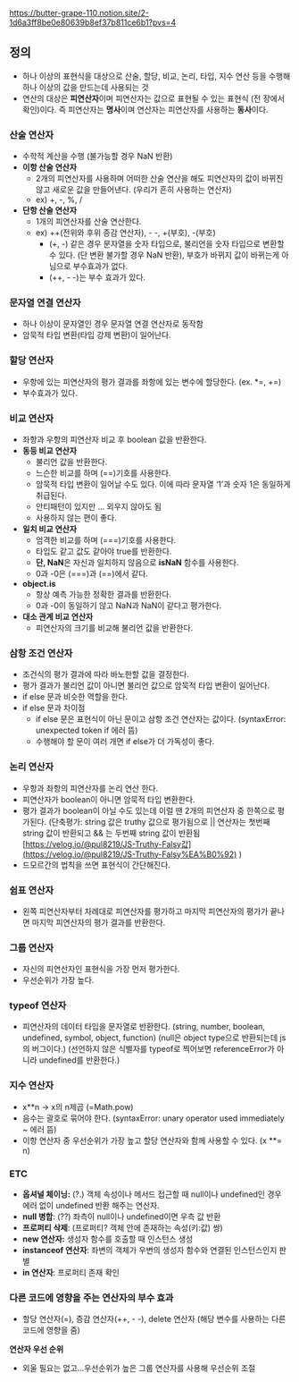 https://butter-grape-110.notion.site/2-1d6a3ff8be0e80639b8ef37b811ce6b1?pvs=4 

## 정의
- 하나 이상의 표현식을 대상으로 산술, 할당, 비교, 논리, 타입, 지수 연산 등을 수행해 하나 이상의 값을 만드는데 사용되는 것
- 연산의 대상은 **피연산자**이며 피연산자는 값으로 표현될 수 있는 표현식 (전 장에서 확인)이다. 즉 피연산자는 **명사**이며 연산자는 피연산자를 사용하는 **동사**이다.

### 산술 연산자
- 수학적 계산을 수행 (불가능할 경우 NaN 반환)
- **이항 산술 연산자**
    - 2개의 피연산자를 사용하며 어떠한 산술 연산을 해도 피연산자의 값이 바뀌진 않고 새로운 값을 만들어낸다. (우리가 흔히 사용하는 연산자)
    - ex) +, -, %, /
- **단항 산술 연산자**
    - 1개의 피연산자를 산술 연산한다.
    - ex) ++(전위와 후위 증감 연산자), - -, +(부호), -(부호)
        - (+, -) 같은 경우 문자열을 숫자 타입으로, 불리언을 숫자 타입으로 변환할 수 있다. (단 변환 불가할 경우 NaN 반환), 부호가 바뀌지 값이 바뀌는게 아님으로 부수효과가 없다.
        - (++, - -)는 부수 효과가 있다.

### 문자열 연결 연산자
- 하나 이상이 문자열인 경우 문자열 연결 연산자로 동작함
- 암묵적 타입 변환(타입 강제 변환)이 일어난다.

### 할당 연산자
- 우항에 있는 피연산자의 평가 결과를 좌항에 있는 변수에 할당한다. (ex. *=, +=)
- 부수효과가 있다.

### 비교 연산자
- 좌항과 우항의 피연산자 비교 후 boolean 값을 반환한다.
- **동등 비교 연산자**
    - 불리언 값을 반환한다.
    - 느슨한 비교를 하며 (==)기호를 사용한다.
    - 암묵적 타입 변환이 일어날 수도 있다. 이에 따라 문자열 ‘1’과 숫자 1은 동일하게 취급된다.
    - 안티패턴이 있지만 … 외우지 않아도 됨
    - 사용하지 않는 편이 좋다.
- **일치 비교 연산자**
    - 엄격한 비교를 하며 (===)기호를 사용한다.
    - 타입도 같고 값도 같아야 true를 반환한다.
    - **단, NaN**은 자신과 일치하지 않음으로 **isNaN** 함수를 사용한다.
    - 0과 -0은 (===)과 (==)에서 같다.
- **object.is**
    - 항상 예측 가능한 정확한 결과를 반환한다.
    - 0과 -0이 동일하기 않고 NaN과 NaN이 같다고 평가한다.
- **대소 관계 비교 연산자**
    - 피연산자의 크기를 비교해 불리언 값을 반환한다.

### 삼항 조건 연산자
- 조건식의 평가 결과에 따라 바노한할 값을 결정한다.
- 평가 결과가 불리언 값이 아니면 불리언 값으로 암묵적 타입 변환이 일어난다.
- if else 문과 비슷한 역할을 한다.
- if else 문과 차이점
    - if else 문은 표현식이 아닌 문이고 삼항 조건 연산자는 값이다. (syntaxError: unexpected token if 에러 뜸)
    - 수행해야 할 문이 여러 개면 if else가 더 가독성이 좋다.

### 논리 연산자
- 우항과 좌항의 피연산자를 논리 연산 한다.
- 피연산자가 boolean이 아니면 암묵적 타입 변환한다.
- 평가 결과가 boolean이 아닐 수도 있는데 이럴 땐 2개의 피연산자 중 한쪽으로 평가된다. (단축평가: string 값은 truthy 값으로 평가됨으로 || 연산자는 첫번째 string 값이 반환되고 && 는 두번째 string 값이 반환됨 [https://velog.io/@pul8219/JS-Truthy-Falsy값](https://velog.io/@pul8219/JS-Truthy-Falsy%EA%B0%92) )
- 드모르간의 법칙을 쓰면 표현식이 간단해진다.

### 쉼표 연산자
- 왼쪽 피연산자부터 차례대로 피연산자를 평가하고 마지막 피연산자의 평가가 끝나면 마지막 피연산자의 평가 결과를 반환한다.

### 그룹 연산자
- 자신의 피연산자인 표현식을 가장 먼저 평가한다.
- 우선순위가 가장 높다.

### typeof 연산자
- 피연산자의 데이터 타입을 문자열로 반환한다. (string, number, boolean, undefined, symbol, object, function) (null은 object type으로 반환되는데 js의 버그이다.) (선언하지 않은 식별자를 typeof로 찍어보면 referenceError가 아니라 undefined를 반환한다.)

### 지수 연산자
- x**n → x의 n제곱 (=Math.pow)
- 음수는 괄호로 묶어야 한다. (syntaxError: unary operator used immediately ~ 에러 뜸)
- 이항 연산자 중 우선순위가 가장 높고 할당 연산자와 함께 사용할 수 있다. (x **= n)

### ETC
- **옵셔널 체이닝:** (?.) 객체 속성이나 메서드 접근할 때 null이나 undefined인 경우 에러 없이 undefined 반환 해주는 연산자.
- **null 병합**: (??) 좌측이 null이나 undefined이면 우측 값 반환
- **프로퍼티 삭제**: (프로퍼티? 객체 안에 존재하는 속성(키:값) 쌍)
- **new 연산자:** 생성자 함수를 호출할 때 인스턴스 생성
- **instanceof 연산자**: 좌변의 객체가 우변의 생성자 함수와 연결된 인스턴스인지 판별
- **in 연산자**: 프로퍼티 존재 확인

### 다른 코드에 영향을 주는 연산자의 부수 효과
- 할당 연산자(=), 증감 연산자(++, - -), delete 연산자 (해당 변수를 사용하는 다른 코드에 영향을 줌)

**연산자 우선 순위**
- 외울 필요는 없고…우선순위가 높은 그룹 연산자를 사용해 우선순위 조절